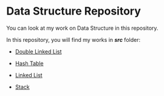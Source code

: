 # Data Structure Repository

You can look at my work on Data Structure in this repository.

In this repository, you will find my works in ***src*** folder:

* [Double Linked List](https://github.com/ugurcankok/Data_Structure/tree/master/src/Double%20Linked%20List)

* [Hash Table](https://github.com/ugurcankok/Data_Structure/tree/master/src/Hash%20Table)

* [Linked List](https://github.com/ugurcankok/Data_Structure/tree/master/src/Linked%20List)

* [Stack](https://github.com/ugurcankok/Data_Structure/tree/master/src/Stack)